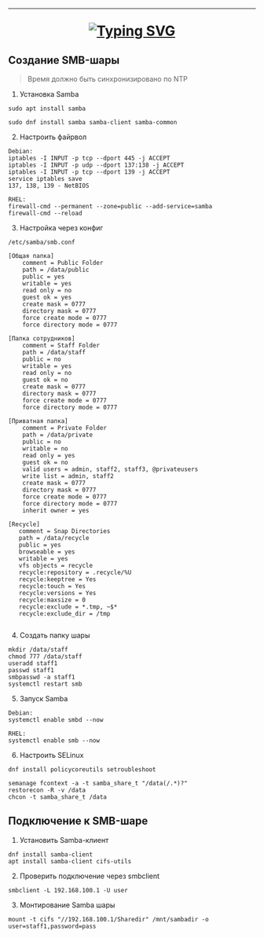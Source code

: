 <h1 align="center">
<hr>
<a href="https://git.io/typing-svg"><img src="https://readme-typing-svg.herokuapp.com?font=Cascadia+Code&size=25&pause=10000&color=E63946&center=true&width=435&lines=SMB/Samba" alt="Typing SVG" /></a>
</h1>

## Создание SMB-шары
> Время должно быть синхронизировано по NTP
1. Установка Samba
```
sudo apt install samba

sudo dnf install samba samba-client samba-common
```
2. Настроить файрвол
```
Debian:
iptables -I INPUT -p tcp --dport 445 -j ACCEPT
iptables -I INPUT -p udp --dport 137:138 -j ACCEPT
iptables -I INPUT -p tcp --dport 139 -j ACCEPT
service iptables save
137, 138, 139 - NetBIOS

RHEL:
firewall-cmd --permanent --zone=public --add-service=samba
firewall-cmd --reload
```
3. Настройка через конфиг
```
/etc/samba/smb.conf

[Общая папка]
    comment = Public Folder
    path = /data/public
    public = yes
    writable = yes
    read only = no
    guest ok = yes
    create mask = 0777
    directory mask = 0777
    force create mode = 0777
    force directory mode = 0777

[Папка сотрудников]
    comment = Staff Folder
    path = /data/staff
    public = no
    writable = yes
    read only = no
    guest ok = no
    create mask = 0777
    directory mask = 0777
    force create mode = 0777
    force directory mode = 0777

[Приватная папка]
    comment = Private Folder
    path = /data/private
    public = no
    writable = no
    read only = yes
    guest ok = no
    valid users = admin, staff2, staff3, @privateusers
    write list = admin, staff2
    create mask = 0777
    directory mask = 0777
    force create mode = 0777
    force directory mode = 0777
    inherit owner = yes

[Recycle]
   comment = Snap Directories
   path = /data/recycle
   public = yes
   browseable = yes
   writable = yes
   vfs objects = recycle
   recycle:repository = .recycle/%U
   recycle:keeptree = Yes
   recycle:touch = Yes
   recycle:versions = Yes
   recycle:maxsize = 0
   recycle:exclude = *.tmp, ~$*
   recycle:exclude_dir = /tmp


```
4. Создать папку шары
```
mkdir /data/staff
chmod 777 /data/staff
useradd staff1
passwd staff1
smbpasswd -a staff1
systemctl restart smb
```
5. Запуск Samba
```
Debian:
systemctl enable smbd --now

RHEL:
systemctl enable smb --now
```
6. Настроить SELinux
```
dnf install policycoreutils setroubleshoot

semanage fcontext -a -t samba_share_t "/data(/.*)?"
restorecon -R -v /data
chcon -t samba_share_t /data
```

## Подключение к SMB-шаре
1. Установить Samba-клиент
```
dnf install samba-client
apt install samba-client cifs-utils
```
2. Проверить подключение через smbclient
```
smbclient -L 192.168.100.1 -U user
```
3. Монтирование Samba шары
```
mount -t cifs "//192.168.100.1/Sharedir" /mnt/sambadir -o user=staff1,password=pass
```